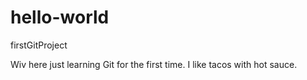 # hello-world
firstGitProject

Wiv here just learning Git for the first time.  I like tacos with hot sauce.
